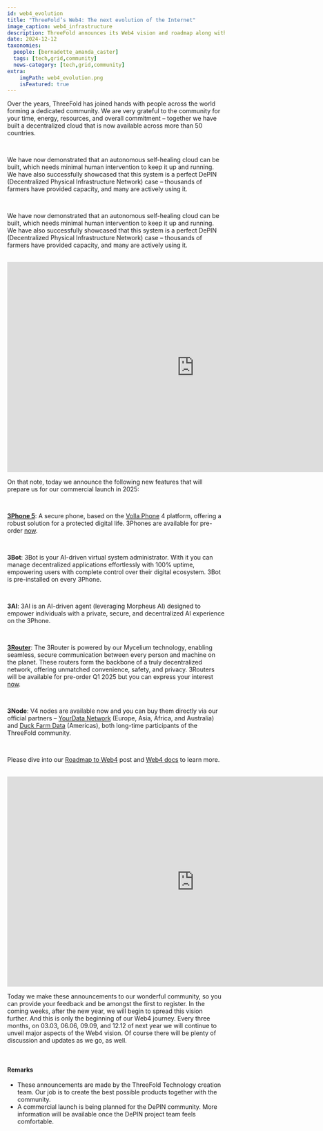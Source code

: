 ```yaml
---
id: web4_evolution
title: "ThreeFold’s Web4: The next evolution of the Internet"
image_caption: web4_infrastructure
description: ThreeFold announces its Web4 vision and roadmap along with several core components to help Web4 come alive.
date: 2024-12-12
taxonomies:
  people: [bernadette_amanda_caster]
  tags: [tech,grid,community]
  news-category: [tech,grid,community]
extra:
    imgPath: web4_evolution.png
    isFeatured: true
---
```


Over the years, ThreeFold has joined hands with people across the world forming a dedicated community. We are very grateful to the community for your time, energy, resources, and overall commitment – together we have built a decentralized cloud that is now available across more than 50 countries.

<br/>

We have now demonstrated that an autonomous self-healing cloud can be built, which needs minimal human intervention to keep it up and running. We have also successfully showcased that this system is a perfect DePIN (Decentralized Physical Infrastructure Network) case – thousands of farmers have provided capacity, and many are actively using it.

<br/>

We have now demonstrated that an autonomous self-healing cloud can be built, which needs minimal human intervention to keep it up and running. We have also successfully showcased that this system is a perfect DePIN (Decentralized Physical Infrastructure Network) case – thousands of farmers have provided capacity, and many are actively using it.

<br/>

<iframe width="866" height="487" src="https://www.youtube.com/embed/64mbEewI0Ag" title="Web4: The Next Evolution Of The Internet" frameborder="0" allow="accelerometer; autoplay; clipboard-write; encrypted-media; gyroscope; picture-in-picture; web-share" referrerpolicy="strict-origin-when-cross-origin" allowfullscreen></iframe>

<br/>

On that note, today we announce the following new features that will prepare us for our commercial launch in 2025:

<br/>

**[3Phone 5](https://docs.threefold.io/docs/components/3phone/)**: A secure phone, based on the [Volla Phone](https://volla.online/en/) 4 platform, offering a robust solution for a protected digital life. 3Phones are available for pre-order [now](https://threefold.io/signup).

<br/>

**3Bot**: 3Bot is your AI-driven virtual system administrator. With it you can manage decentralized applications effortlessly with 100% uptime, empowering users with complete control over their digital ecosystem. 3Bot is pre-installed on every 3Phone.

<br/>

**3AI**: 3AI is an AI-driven agent (leveraging Morpheus AI) designed to empower individuals with a private, secure, and decentralized AI experience on the 3Phone.

<br/>

**[3Router](https://docs.threefold.io/docs/components/3router)**: The 3Router is powered by our Mycelium technology, enabling seamless, secure communication between every person and machine on the planet. These routers form the backbone of a truly decentralized network, offering unmatched convenience, safety, and privacy. 3Routers will be available for pre-order Q1 2025 but you can express your interest [now](https://threefold.io/signup).

<br/>

**3Node**: V4 nodes are available now and you can buy them directly via our official partners – [YourData Network](https://yourdata.network/) (Europe, Asia, Africa, and Australia) and [Duck Farm Data](https://duckfarmdata.com/) (Americas), both long-time participants of the ThreeFold community.

<br/>

Please dive into our [Roadmap to Web4](https://threefold.io/blog/roadmap-to-web4/) post and [Web4 docs](https://docs.threefold.io/) to learn more.

<br/>

<iframe width="866" height="487" src="https://www.youtube.com/embed/Z3TRrwxOIz0" title="Web4 Discussion with the ThreeFold Team" frameborder="0" allow="accelerometer; autoplay; clipboard-write; encrypted-media; gyroscope; picture-in-picture; web-share" referrerpolicy="strict-origin-when-cross-origin" allowfullscreen></iframe>

<br/>

Today we make these announcements to our wonderful community, so you can provide your feedback and be amongst the first to register. In the coming weeks, after the new year, we will begin to spread this vision further. And this is only the beginning of our Web4 journey. Every three months, on 03.03, 06.06, 09.09, and 12.12 of next year we will continue to unveil major aspects of the Web4 vision. Of course there will be plenty of discussion and updates as we go, as well.

<br/>

#### Remarks
- These announcements are made by the ThreeFold Technology creation team. Our job is to create the best possible products together with the community.
- A commercial launch is being planned for the DePIN community. More information will be available once the DePIN project team feels comfortable.